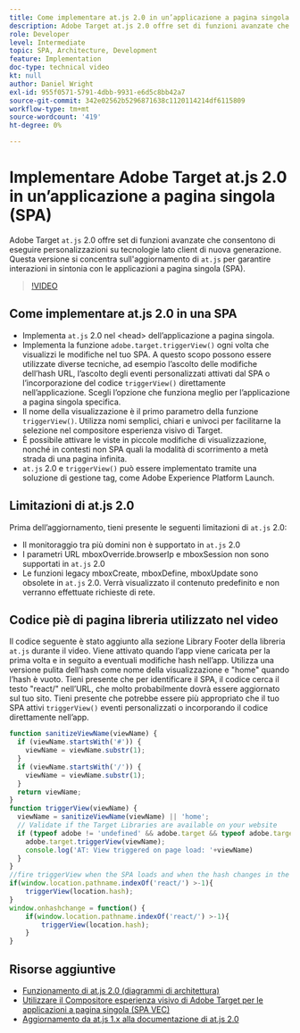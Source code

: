 ```yaml
---
title: Come implementare at.js 2.0 in un’applicazione a pagina singola (SPA)
description: Adobe Target at.js 2.0 offre set di funzioni avanzate che consentono di eseguire personalizzazioni su tecnologie lato client di nuova generazione. Segui questi passaggi per implementare at.js 2.0 in un’applicazione a pagina singola (SPA).
role: Developer
level: Intermediate
topic: SPA, Architecture, Development
feature: Implementation
doc-type: technical video
kt: null
author: Daniel Wright
exl-id: 955f0571-5791-4dbb-9931-e6d5c8bb42a7
source-git-commit: 342e02562b5296871638c1120114214df6115809
workflow-type: tm+mt
source-wordcount: '419'
ht-degree: 0%

---
```


# Implementare Adobe Target at.js 2.0 in un’applicazione a pagina singola (SPA)

Adobe Target `at.js` 2.0 offre set di funzioni avanzate che consentono di eseguire personalizzazioni su tecnologie lato client di nuova generazione. Questa versione si concentra sull&#39;aggiornamento di `at.js` per garantire interazioni in sintonia con le applicazioni a pagina singola (SPA).

>[!VIDEO](https://video.tv.adobe.com/v/26248?quality=12)

## Come implementare at.js 2.0 in una SPA

* Implementa `at.js` 2.0 nel &lt;head> dell’applicazione a pagina singola.
* Implementa la funzione `adobe.target.triggerView()` ogni volta che visualizzi le modifiche nel tuo SPA. A questo scopo possono essere utilizzate diverse tecniche, ad esempio l’ascolto delle modifiche dell’hash URL, l’ascolto degli eventi personalizzati attivati dal SPA o l’incorporazione del codice `triggerView()` direttamente nell’applicazione. Scegli l’opzione che funziona meglio per l’applicazione a pagina singola specifica.
* Il nome della visualizzazione è il primo parametro della funzione `triggerView()`. Utilizza nomi semplici, chiari e univoci per facilitarne la selezione nel compositore esperienza visivo di Target.
* È possibile attivare le viste in piccole modifiche di visualizzazione, nonché in contesti non SPA quali la modalità di scorrimento a metà strada di una pagina infinita.
* `at.js` 2.0 e  `triggerView()` può essere implementato tramite una soluzione di gestione tag, come Adobe Experience Platform Launch.

## Limitazioni di at.js 2.0

Prima dell’aggiornamento, tieni presente le seguenti limitazioni di `at.js` 2.0:

* Il monitoraggio tra più domini non è supportato in `at.js` 2.0
* I parametri URL mboxOverride.browserIp e mboxSession non sono supportati in `at.js` 2.0
* Le funzioni legacy mboxCreate, mboxDefine, mboxUpdate sono obsolete in `at.js` 2.0. Verrà visualizzato il contenuto predefinito e non verranno effettuate richieste di rete.

## Codice piè di pagina libreria utilizzato nel video

Il codice seguente è stato aggiunto alla sezione Library Footer della libreria `at.js` durante il video. Viene attivato quando l’app viene caricata per la prima volta e in seguito a eventuali modifiche hash nell’app. Utilizza una versione pulita dell’hash come nome della visualizzazione e &quot;home&quot; quando l’hash è vuoto. Tieni presente che per identificare il SPA, il codice cerca il testo &quot;react/&quot; nell’URL, che molto probabilmente dovrà essere aggiornato sul tuo sito. Tieni presente che potrebbe essere più appropriato che il tuo SPA attivi `triggerView()` eventi personalizzati o incorporando il codice direttamente nell’app.

```javascript
function sanitizeViewName(viewName) {
  if (viewName.startsWith('#')) {
    viewName = viewName.substr(1);
  }
  if (viewName.startsWith('/')) {
    viewName = viewName.substr(1);
  }
  return viewName;
}
function triggerView(viewName) {
  viewName = sanitizeViewName(viewName) || 'home';
  // Validate if the Target Libraries are available on your website
  if (typeof adobe != 'undefined' && adobe.target && typeof adobe.target.triggerView === 'function') {
    adobe.target.triggerView(viewName);
    console.log('AT: View triggered on page load: '+viewName)
  }
}
//fire triggerView when the SPA loads and when the hash changes in the SPA
if(window.location.pathname.indexOf('react/') >-1){
    triggerView(location.hash);
}
window.onhashchange = function() {
    if(window.location.pathname.indexOf('react/') >-1){
        triggerView(location.hash);
    }
}
```

## Risorse aggiuntive

* [Funzionamento di at.js 2.0 (diagrammi di architettura)](understanding-how-atjs-20-works.md)
* [Utilizzare il Compositore esperienza visivo di Adobe Target per le applicazioni a pagina singola (SPA VEC)](../experiences/use-the-visual-experience-composer-for-single-page-applications.md)
* [Aggiornamento da at.js 1.x alla documentazione di at.js 2.0](https://experienceleague.adobe.com/docs/target/using/implement-target/client-side/at-js-implementation/upgrading-from-atjs-1x-to-atjs-20.html?lang=en)
